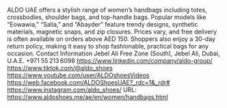 ALDO UAE offers a stylish range of women’s handbags including totes, crossbodies, shoulder bags, and top-handle bags. Popular models like “Eowawia,” “Salia,” and “Abayder” feature trendy designs, synthetic materials, magnetic snaps, and zip closures. Prices vary, and free delivery is often available on orders above AED 150. Shoppers also enjoy a 30-day return policy, making it easy to shop fashionable, practical bags for any occasion.
Contact Information
Jebel Ali Free Zone (South), Jebel Ali, Dubai, U.A.E.
+971 55 213 6098
https://www.linkedin.com/company/aldo-group/
https://www.tiktok.com/@aldo_shoes
https://www.youtube.com/user/ALDOshoesVideos
https://web.facebook.com/ALDOShoesUAE?_rdc=1&_rdr#
https://www.instagram.com/aldo_shoes/
URL:
https://www.aldoshoes.me/ae/en/women/handbags.html
